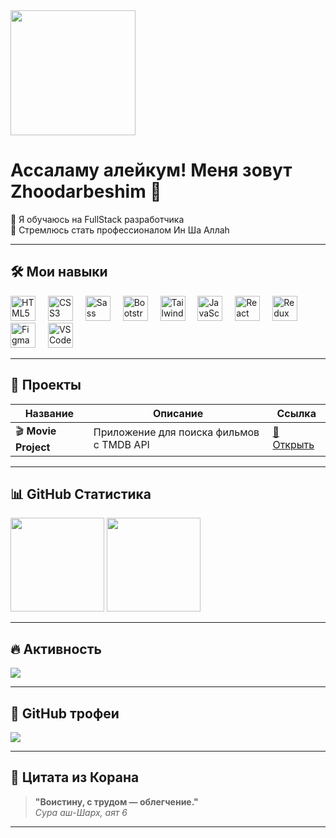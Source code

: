 <div align="left">
  <img height="200" src="https://user-images.githubusercontent.com/74038190/241765440-80728820-e06b-4f96-9c9e-9df46f0cc0a5.gif" />
</div>

<h1 align="left">Ассаламу алейкум! Меня зовут Zhoodarbeshim 👋</h1>

<p align="left">
  🌱 Я обучаюсь на FullStack разработчика <br/>
  🧠 Стремлюсь стать профессионалом Ин Ша Аллаh
</p>

---

## 🛠️ Мои навыки

<div align="left">
  <img src="https://cdn.jsdelivr.net/gh/devicons/devicon/icons/html5/html5-original.svg" height="40" alt="HTML5" />
  <img width="12" />
  <img src="https://cdn.jsdelivr.net/gh/devicons/devicon/icons/css3/css3-original.svg" height="40" alt="CSS3" />
  <img width="12" />
  <img src="https://cdn.jsdelivr.net/gh/devicons/devicon/icons/sass/sass-original.svg" height="40" alt="Sass" />
  <img width="12" />
  <img src="https://cdn.jsdelivr.net/gh/devicons/devicon/icons/bootstrap/bootstrap-original.svg" height="40" alt="Bootstrap" />
  <img width="12" />
  <img src="https://cdn.jsdelivr.net/gh/devicons/devicon/icons/tailwindcss/tailwindcss-original-wordmark.svg" height="40" alt="TailwindCSS" />
  <img width="12" />
  <img src="https://cdn.jsdelivr.net/gh/devicons/devicon/icons/javascript/javascript-original.svg" height="40" alt="JavaScript" />
  <img width="12" />
  <img src="https://cdn.jsdelivr.net/gh/devicons/devicon/icons/react/react-original.svg" height="40" alt="React" />
  <img width="12" />
  <img src="https://cdn.jsdelivr.net/gh/devicons/devicon/icons/redux/redux-original.svg" height="40" alt="Redux" />
  <img width="12" />
  <img src="https://cdn.jsdelivr.net/gh/devicons/devicon/icons/figma/figma-original.svg" height="40" alt="Figma" />
  <img width="12" />
  <img src="https://cdn.jsdelivr.net/gh/devicons/devicon/icons/vscode/vscode-original.svg" height="40" alt="VS Code" />
</div>

---

## 📌 Проекты

| Название | Описание | Ссылка |
|----------|----------|--------|
| 🎬 **Movie Project** | Приложение для поиска фильмов с TMDB API | [🔗 Открыть](https://movie-project-one-nu.vercel.app/) |

---

## 📊 GitHub Статистика

<div align="left">
  <img src="https://github-readme-stats.vercel.app/api?username=Zhoodarbeshim312&show_icons=true&theme=tokyonight" height="150" />
  <img src="https://github-readme-stats.vercel.app/api/top-langs/?username=Zhoodarbeshim312&layout=compact&theme=tokyonight" height="150" />
</div>

---

## 🔥 Активность

<div align="left">
  <img src="https://streak-stats.demolab.com?user=Zhoodarbeshim312&theme=tokyonight&hide_border=true" />
</div>

---

## 🧠 GitHub трофеи

<div align="left">
  <img src="https://github-profile-trophy.vercel.app/?username=Zhoodarbeshim312&theme=tokyonight&margin-w=10&margin-h=10" />
</div>

---

## 📖 Цитата из Корана

> **"Воистину, с трудом — облегчение."**  
> _Сура аш-Шарх, аят 6_

---
